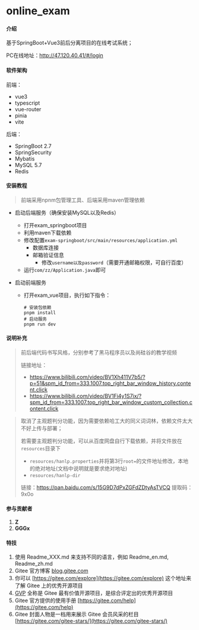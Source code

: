 # online_exam

#### 介绍
基于SpringBoot+Vue3前后分离项目的在线考试系统；

PC在线地址：http://47.120.40.41/#/login

#### 软件架构
前端：

+ vue3
+ typescript
+ vue-router
+ pinia
+ vite

后端：

+ SpringBoot 2.7
+ SpringSecurity
+ Mybatis
+ MySQL 5.7
+ Redis

#### 安装教程

> 前端采用npnm包管理工具、后端采用maven管理依赖

+ 启动后端服务（确保安装MySQL以及Redis）
  + 打开exam_springboot项目
  + 利用maven下载依赖
  + 修改配置`exam-springboot/src/main/resources/application.yml`
    + 数据库连接
    + 邮箱验证信息
      + 修改`username以及password`（需要开通邮箱权限，可自行百度）
  + 运行`com/zz/Application.java`即可

+ 启动前端服务
  + 打开exam_vue项目，执行如下指令：

    ```shell
    # 安装包依赖
    pnpm install
    # 启动服务
    pnpm run dev
    ```

#### 说明补充

> 前后端代码书写风格，分别参考了黑马程序员以及尚硅谷的教学视频
>
> 链接地址：
>
> + https://www.bilibili.com/video/BV1Xh411V7b5/?p=51&spm_id_from=333.1007.top_right_bar_window_history.content.click
> + https://www.bilibili.com/video/BV1Fi4y1S7ix/?spm_id_from=333.1007.top_right_bar_window_custom_collection.content.click

> 取消了主观题判分功能，因为需要依赖哈工大的同义词词林，依赖文件太大不好上传与部署；
>
> 若需要主观题判分功能，可以从百度网盘自行下载依赖，并将文件放在`resources`目录下
>
> + `resources/hanlp.properties`并将第3行`root=`的文件地址修改，本地的绝对地址(文档中说明就是要求绝对地址)
> + `resources/hanlp-dir`
>
> 链接：https://pan.baidu.com/s/15G9D7dPxZGFdZDtyAsTVCQ 
> 提取码：9x0o

#### 参与贡献者

1.  **Z**
2.  **GGGx**


#### 特技

1.  使用 Readme\_XXX.md 来支持不同的语言，例如 Readme\_en.md, Readme\_zh.md
2.  Gitee 官方博客 [blog.gitee.com](https://blog.gitee.com)
3.  你可以 [https://gitee.com/explore](https://gitee.com/explore) 这个地址来了解 Gitee 上的优秀开源项目
4.  [GVP](https://gitee.com/gvp) 全称是 Gitee 最有价值开源项目，是综合评定出的优秀开源项目
5.  Gitee 官方提供的使用手册 [https://gitee.com/help](https://gitee.com/help)
6.  Gitee 封面人物是一档用来展示 Gitee 会员风采的栏目 [https://gitee.com/gitee-stars/](https://gitee.com/gitee-stars/)